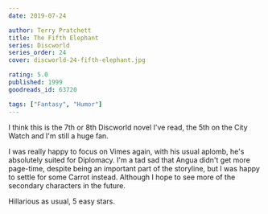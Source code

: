 ```yaml
---
date: 2019-07-24

author: Terry Pratchett
title: The Fifth Elephant
series: Discworld
series_order: 24
cover: discworld-24-fifth-elephant.jpg

rating: 5.0
published: 1999
goodreads_id: 63720

tags: ["Fantasy", "Humor"]
---
```


I think this is the 7th or 8th Discworld novel I've read, the 5th on the City Watch and I'm still a huge fan.

<!--more-->

I was really happy to focus on Vimes again, with his usual aplomb, he's absolutely suited for Diplomacy. I'm a tad sad that Angua didn't get more page-time, despite being an important part of the storyline, but I was happy to settle for some Carrot instead. Although I hope to see more of the secondary characters in the future.

Hillarious as usual, 5 easy stars.
